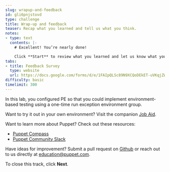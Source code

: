 ```yaml
---
slug: wrapup-and-feedback
id: gli6pnjstovd
type: challenge
title: Wrap-up and feedback
teaser: Recap what you learned and tell us what you think.
notes:
- type: text
  contents: |-
    # Excellent! You’re nearly done!

    Click **Start** to review what you learned and let us know what you thought of this track.
tabs:
- title: Feedback Survey
  type: website
  url: https://docs.google.com/forms/d/e/1FAIpQLSc89N9XCQoDEkET-uVKqjZWGnqMw0IbzZeeuuCKcoQk5oXr0g/viewform?usp=pp_url&entry.1252824226=PE301+Lab+1.1:+Test+Changes+in+an+Agent-Specified+Node+Group
difficulty: basic
timelimit: 300
---
```

In this lab, you configured PE so that you could implement environment-based testing using a one-time run exception environment group.

Want to try it out in your own environment? Visit the companion [Job Aid](https://puppet-kmo.gitbook.io/job-aids/pe301-develop-and-maintain-labs/test-changes-in-an-agent-specified-node-group).

Want to learn more about Puppet? Check out these resources:
- [Puppet Compass](https://learn.puppet.com/)
- [Puppet Community Slack](https://slack.puppet.com/)

Have ideas for improvement? Submit a pull request on [Github](https://github.com/puppetlabs/puppet-instruqt-tracks/tree/main/pe-develop-and-maintain-lab-1-1) or reach out to us directly at <a href="mailto:education@puppet.com">education@puppet.com</a>.

To close this track, click **Next**.